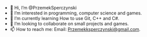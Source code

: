 - 👋 Hi, I’m @PrzemekSperczynski
- 👀 I’m interested in programming, computer science and games.
- 🌱 I’m currently learning How to use Git, C++ and C#.
- 💞️ I’m looking to collaborate on small projects and games.
- 📫 How to reach me: Email: Przemekksperczynski@gmail.com.

<!---
PrzemekSperczynski/PrzemekSperczynski is a ✨ special ✨ repository because its `README.md` (this file) appears on your GitHub profile.
You can click the Preview link to take a look at your changes.
--->
